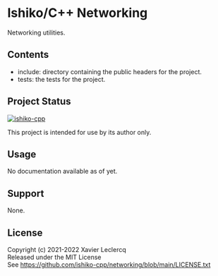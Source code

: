 # Ishiko/C++ Networking

Networking utilities.

## Contents

- include: directory containing the public headers for the project.
- tests: the tests for the project.

## Project Status

[![ishiko-cpp](https://circleci.com/gh/ishiko-cpp/networking.svg?style=shield)](https://circleci.com/gh/ishiko-cpp/networking)

This project is intended for use by its author only.

## Usage

No documentation available as of yet.

## Support

None.

## License

Copyright (c) 2021-2022 Xavier Leclercq\
Released under the MIT License\
See https://github.com/ishiko-cpp/networking/blob/main/LICENSE.txt
